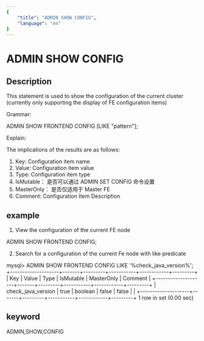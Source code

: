 ```yaml
---
{
    "title": "ADMIN SHOW CONFIG",
    "language": "en"
}
---
```


<!-- 
Licensed to the Apache Software Foundation (ASF) under one
or more contributor license agreements.  See the NOTICE file
distributed with this work for additional information
regarding copyright ownership.  The ASF licenses this file
to you under the Apache License, Version 2.0 (the
"License"); you may not use this file except in compliance
with the License.  You may obtain a copy of the License at

  http://www.apache.org/licenses/LICENSE-2.0

Unless required by applicable law or agreed to in writing,
software distributed under the License is distributed on an
"AS IS" BASIS, WITHOUT WARRANTIES OR CONDITIONS OF ANY
KIND, either express or implied.  See the License for the
specific language governing permissions and limitations
under the License.
-->

# ADMIN SHOW CONFIG
## Description

This statement is used to show the configuration of the current cluster (currently only supporting the display of FE configuration items)

Grammar:

ADMIN SHOW FRONTEND CONFIG [LIKE "pattern"];

Explain:

The implications of the results are as follows:
1. Key: Configuration item name
2. Value: Configuration item value
3. Type: Configuration item type
4. IsMutable：  是否可以通过 ADMIN SET CONFIG 命令设置
5. MasterOnly： 是否仅适用于 Master FE
6. Comment: Configuration Item Description

## example

1. View the configuration of the current FE node

ADMIN SHOW FRONTEND CONFIG;

2. Search for a configuration of the current Fe node with like predicate

mysql> ADMIN SHOW FRONTEND CONFIG LIKE '%check_java_version%';
+--------------------+-------+---------+-----------+------------+---------+
| Key                | Value | Type    | IsMutable | MasterOnly | Comment |
+--------------------+-------+---------+-----------+------------+---------+
| check_java_version | true  | boolean | false     | false      |         |
+--------------------+-------+---------+-----------+------------+---------+
1 row in set (0.00 sec)

## keyword
ADMIN,SHOW,CONFIG
